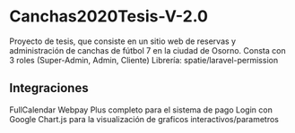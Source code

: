 # Canchas2020Tesis-V-2.0
 Proyecto de tesis, que consiste en un sitio web de reservas y administración de canchas de fútbol 7 en la ciudad de Osorno.
 Consta con 3 roles (Super-Admin, Admin, Cliente) Librería: spatie/laravel-permission
 ## Integraciones 
 FullCalendar
 Webpay Plus completo para el sistema de pago
 Login con Google
 Chart.js para la visualización de graficos interactivos/parametros
 
